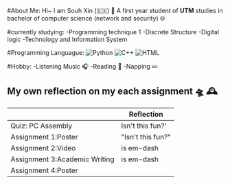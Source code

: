 
#About Me:
Hi~ I am Souh Xin (:sint_maarten:) :thought_balloon:
A first year student of **UTM** studies in bachelor of computer science (network and security) :globe_with_meridians:

#currently studying:
-Programming technique 1
-Discrete Structure
-Digital logic
-Technology and Information System

#Programming Languague:
![Python](https://cdn.jsdelivr.net/gh/devicons/devicon/icons/python/python-original.svg)
![C++](https://cdn.jsdelivr.net/gh/devicons/devicon/icons/cplusplus/cplusplus-original.svg)
![HTML](https://cdn.jsdelivr.net/gh/devicons/devicon/icons/html5/html5-original.svg)


#Hobby:
-Listening Music :headphones:
-Reading 	:closed_book:
-Napping  :zzz:




## My own reflection on my each assignment :flying_saucer: :mantelpiece_clock:


|                |          Reflection                 |
|----------------|-------------------------------------|
|Quiz: PC Assembly | Isn't this fun?'            |
|Assignment 1:Poster|"Isn't this fun?"            |
|Assignment 2:Video | is em-dash|
|Assignment 3:Academic Writing |is em-dash|
|Assignment 4:Poster||
